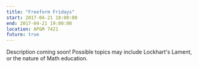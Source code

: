 ```yaml
---
title: "Freeform Fridays"
start: 2017-04-21 18:00:00
end: 2017-04-21 19:00:00
location: AP&M 7421
future: true
---
```


Description coming soon! Possible topics may include Lockhart's Lament, or the nature of Math education.
